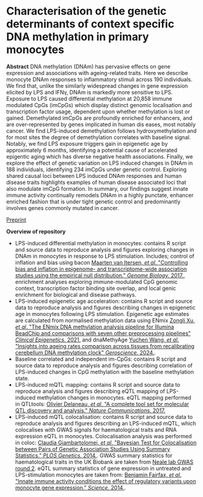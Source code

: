 # Characterisation of the genetic determinants of context specific DNA methylation in primary monocytes

**Abstract**
DNA methylation (DNAm) has pervasive effects on gene expression and associations with ageing-related traits. Here we describe monocyte DNAm responses to inflammatory stimuli across 190 individuals. We find that, unlike the similarly widespread changes in gene expression elicited by LPS and IFNγ, DNAm is markedly more sensitive to LPS. Exposure to LPS caused differential methylation at 20,858 immune modulated CpGs (imCpGs) which display distinct genomic localisation and transcription factor usage, dependent upon whether methylation is lost or gained. Demethylated imCpGs are profoundly enriched for enhancers, and are over-represented by genes implicated in human dis eases, most notably cancer. We find LPS-induced demethylation follows hydroxymethylation and for most sites the degree of demethylation correlates with baseline signal. Notably, we find LPS exposure triggers gain in epigenetic age by approximately 6 months, identifying a potential cause of accelerated epigentic aging which has diverse negative health associations. Finally, we explore the effect of genetic variation on LPS induced changes in DNAm in 188 individuals, identifying 234 imCpGs under genetic control. Exploring shared causal loci between LPS induced DNAm responses and human disease traits highlights examples of human disease associated loci that also modulate imCpG formation. In summary, our findings suggest innate immune activity continually remodels DNAm in a highly punctate, enhancer enriched fashion that is under tight genetic control and predominantly involves genes commonly mutated in cancer.

[Preprint](https://www.biorxiv.org/content/10.1101/2023.05.17.541041v1)

**Overview of repository**
* LPS-induced differential methylation in monocytes: contains R script and source data to reproduce analysis and figures exploring changes in DNAm in monocytes in response to LPS stimulation. Includes; control of inflation and bias using bacon [Maarten van Itersen, *et al*. "Controlling bias and inflation in epigenome- and transcriptome-wide association studies using the empirical null distribution." *Genome Biology.* 2017.](https://genomebiology.biomedcentral.com/articles/10.1186/s13059-016-1131-9), enrichment analyses exploring immune-modulated CpG genomic context, transcription factor binding site overlap, and local genic enrichment for biological and disease pathways.
* LPS-induced epigenetic age acceleration: contains R script and source data to reproduce analysis and figures describing changes in epigenetic age in monocytes following LPS stimulation. Epigenetic age estimates are calculated from normalised methylation data using ENmix [Zongli Xu, *et al*. "The ENmix DNA methylation analysis pipeline for Illumina BeadChip and comparisons with seven other preprocessing pipelines" *Clinical Epigenetics.* 2021.](https://clinicalepigeneticsjournal.biomedcentral.com/articles/10.1186/s13148-021-01207-1) and dnaMethyAge [Yuchen Wang, *et al*. "Insights into ageing rates comparison across tissues from recalibrating cerebellum DNA methylation clock" *Geroscience.* 2024.](https://pubmed.ncbi.nlm.nih.gov/37597113).
* Baseline correlated and independent im-CpGs: contains R script and source data to reproduce analysis and figures describing correlation of LPS-induced changes in CpG methylation with the baseline methylation state.
* LPS-induced mQTL mapping: contains R script and source data to reproduce analysis and figures describing eQTL mapping of LPS-induced methylation changes in monocytes. eQTL mapping performed in QTLtools: [Olivier Delaneau, *et al*. "A complete tool set for molecular QTL discovery and analysis." *Nature Communications.* 2017.](https://www.nature.com/articles/ncomms15452)
* LPS-induced mQTL colocalisation: contains R script and source data to reproduce analysis and figures describing an LPS-induced mQTL, which colocalises with GWAS signals for haematological traits and RNA expression eQTL in monocytes. Colocalisation analysis was performed in coloc: [Claudia Giambartolomei, *et al*. "Bayesian Test for Colocalisation between Pairs of Genetic Association Studies Using Summary Statistics." *PLOS Genetics.* 2014.](https://journals.plos.org/plosgenetics/article?id=10.1371/journal.pgen.1004383). GWAS summary statistics for haematological traits in the UK Biobank are taken from [Neale lab GWAS round 2](http://www.nealelab.is/uk-biobank/). eQTL summary statistics of gene expression in untreated and LPS-stimulation monocytes are taken from: [Benjamin Fairfax, *et al*. "Innate immune activity conditions the effect of regulatory variants upon monocyte gene expression." *Science.* 2014.](https://pubmed.ncbi.nlm.nih.gov/24604202/).
